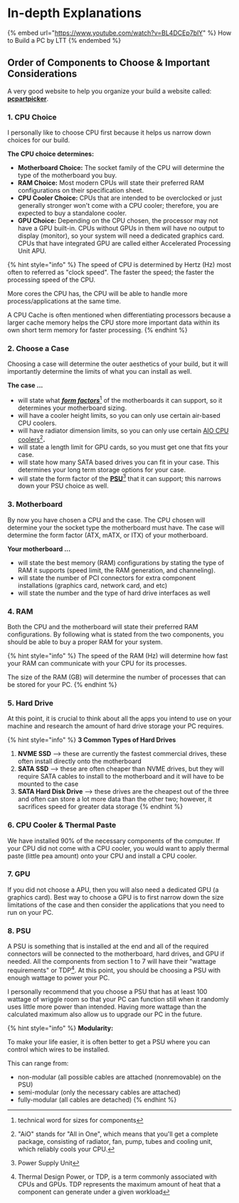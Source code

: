 # In-depth Explanations

{% embed url="https://www.youtube.com/watch?v=BL4DCEp7blY" %}
How to Build a PC by LTT
{% endembed %}

## Order of Components to Choose & Important Considerations

A very good website to help you organize your build a website called: [**pcpartpicker**](https://ca.pcpartpicker.com/).

### 1. CPU Choice

I personally like to choose CPU first because it helps us narrow down choices for our build.

**The CPU choice determines:**

* **Motherboard Choice:** The socket family of the CPU will determine the type of the motherboard you buy.
* **RAM Choice:** Most modern CPUs will state their preferred RAM configurations on their specification sheet.
* **CPU Cooler Choice:** CPUs that are intended to be overclocked or just generally stronger won't come with a CPU cooler; therefore, you are expected to buy a standalone cooler.
* **GPU Choice:** Depending on the CPU chosen, the processor may not have a GPU built-in. CPUs without GPUs in them will have no output to display (monitor), so your system will need a dedicated graphics card. CPUs that have integrated GPU are called either Accelerated Processing Unit APU.

{% hint style="info" %}
The speed of CPU is determined by Hertz (Hz) most often to referred as "clock speed". The faster the speed; the faster the processing speed of the CPU.

More cores the CPU has, the CPU will be able to handle more process/applications at the same time.

A CPU Cache is often mentioned when differentiating processors because a larger cache memory helps the CPU store more important data within its own short term memory for faster processing.
{% endhint %}

### 2. Choose a Case

Choosing a case will determine the outer aesthetics of your build, but it will importantly determine the limits of what you can install as well.

**The case ...**

* will state what [_**form factors**_](#user-content-fn-1)[^1] of the motherboards it can support, so it determines your motherboard sizing.
* will have a cooler height limits, so you can only use certain air-based CPU coolers.
* will have radiator dimension limits, so you can only use certain [AIO CPU coolers](#user-content-fn-2)[^2]**.**
* will state a length limit for GPU cards, so you must get one that fits your case.
* will state how many SATA based drives you can fit in your case. This determines your long term storage options for your case.
* will state the form factor of the [**PSU**](#user-content-fn-3)[^3] that it can support; this narrows down your PSU choice as well.

### 3. Motherboard

By now you have chosen a CPU and the case. The CPU chosen will determine your the socket type the motherboard must have. The case will determine the form factor (ATX, mATX, or ITX) of your motherboard.

**Your motherboard  ...**

* will state the best memory (RAM) configurations by stating the type of RAM it supports (speed limit, the RAM generation, and channeling).
* will state the number of PCI connectors for extra component installations (graphics card, network card, and etc)
* will state the number and the type of hard drive interfaces as well

### 4. RAM

Both the CPU and the motherboard will state their preferred RAM configurations. By following what is stated from the two components, you should be able to buy a proper RAM for your system.

{% hint style="info" %}
The speed of the RAM (Hz) will determine how fast your RAM can communicate with your CPU for its processes.

The size of the RAM (GB) will determine the number of processes that can be stored for your PC.
{% endhint %}

### 5. Hard Drive

At this point, it is crucial to think about all the apps you intend to use on your machine and research  the amount of hard drive storage your PC requires.

{% hint style="info" %}
**3 Common Types of Hard Drives**

1. **NVME SSD** --> these are currently the fastest commercial drives, these often install directly onto the motherboard
2. **SATA SSD** --> these are often cheaper than NVME drives, but they will require SATA cables to install to the motherboard and it will have to be mounted to the case
3. **SATA Hard Disk Drive** --> these drives are the cheapest out of the three and often can store a lot more data than the other two; however, it sacrifices speed for greater data storage
{% endhint %}

### 6. CPU Cooler & Thermal Paste

We have installed 90% of the necessary components of the computer. If your CPU did not come with a CPU cooler, you would want to apply thermal paste (little pea amount) onto your CPU and install a CPU cooler.

### 7. GPU

If you did not choose a APU, then you will also need a dedicated GPU (a graphics card). Best way to choose a GPU is to first narrow down the size limitations of the case and then consider the applications that you need to run on your PC.

### 8. PSU

A PSU is something that is installed at the end and all of the required connectors will be connected to the motherboard, hard drives, and GPU if needed. All the components from section 1 to 7 will have their "wattage requirements" or TDP[^4]. At this point, you should be choosing a PSU with enough wattage to power your PC.

I personally recommend that you choose a PSU that has at least 100 wattage of wriggle room so that your PC can function still when it randomly uses little more power than intended. Having more wattage than the calculated maximum also allow us to upgrade our PC in the future.

{% hint style="info" %}
**Modularity:**

To make your life easier, it is often better to get a PSU where you can control which wires to be installed.&#x20;

This can range from:

* non-modular (all possible cables are attached (nonremovable) on the PSU)
* semi-modular (only the necessary cables are attached)
* fully-modular (all cables are detached)
{% endhint %}

[^1]: technical word for sizes for components

[^2]: "AiO" stands for "All in One", which means that you'll get a complete package, consisting of radiator, fan, pump, tubes and cooling unit, which reliably cools your CPU.

[^3]: Power Supply Unit

[^4]: Thermal Design Power, or TDP, is a term commonly associated with CPUs and GPUs. TDP represents the maximum amount of heat that a component can generate under a given workload
